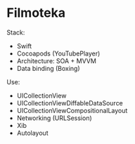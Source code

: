 # Filmoteka

Stack:
- Swift
- Cocoapods (YouTubePlayer)
- Architecture: SOA + MVVM
- Data binding (Boxing)

Use:
- UICollectionView
- UICollectionViewDiffableDataSource
- UICollectionViewCompositionalLayout
- Networking (URLSession)
- Xib
- Autolayout
